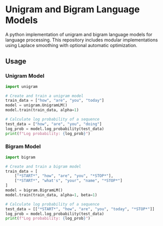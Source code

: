 # Unigram and Bigram Language Models

A python implementation of unigram and bigram language models for language processing. This repository includes modular implementations using Laplace smoothing with optional automatic optimization.

## Usage

### Unigram Model

```python
import unigram

# Create and train a unigram model
train_data = ["how", "are", "you", "today"]
model = unigram.UnigramLM()
model.train(train_data, alpha=1)

# Calculate log probability of a sequence
test_data = ["how", "are", "you", "doing"]
log_prob = model.log_probability(test_data)
print(f"Log probability: {log_prob}")
```

### Bigram Model

```python
import bigram

# Create and train a bigram model
train_data = [
    ["*START*", "how", "are", "you", "*STOP*"],
    ["*START*", "what's", "your", "name", "*STOP*"]
]
model = bigram.BigramLM()
model.train(train_data, alpha=1, beta=1)

# Calculate log probability of a sequence
test_data = [["*START*", "how", "are", "you", "today", "*STOP*"]]
log_prob = model.log_probability(test_data)
print(f"Log probability: {log_prob}")
```
